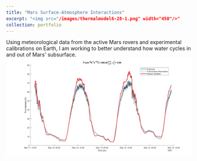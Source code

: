 ```yaml
---
title: "Mars Surface-Atmosphere Interactions"
excerpt: "<img src="/images/thermalmodel6-28-1.png" width="450"/>"
collection: portfolio
---
```


Using meteorological data from the active Mars rovers and experimental calibrations on Earth, I am working to better understand how water cycles in and out of Mars' subsurface.<br/><img src='/images/thermalmodel6-28-1.png'>